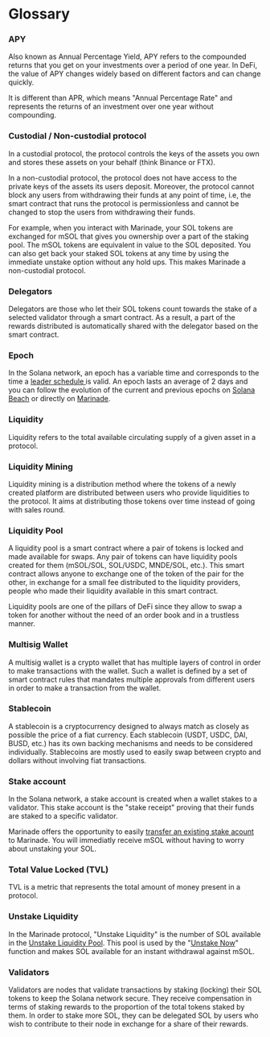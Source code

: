 # Glossary

### APY

Also known as Annual Percentage Yield, APY refers to the compounded returns that you get on your investments over a period of one year. In DeFi, the value of APY changes widely based on different factors and can change quickly.&#x20;

It is different than APR, which means "Annual Percentage Rate" and represents the returns of an investment over one year without compounding.&#x20;

### Custodial / Non-custodial protocol

In a custodial protocol, the protocol controls the keys of the assets you own and stores these assets on your behalf (think Binance or FTX).

In a non-custodial protocol, the protocol does not have access to the private keys of the assets its users deposit. Moreover, the protocol cannot block any users from withdrawing their funds at any point of time, i.e, the smart contract that runs the protocol is permissionless and cannot be changed to stop the users from withdrawing their funds.

For example, when you interact with Marinade, your SOL tokens are exchanged for mSOL that gives you ownership over a part of the staking pool. The mSOL tokens are equivalent in value to the SOL deposited. You can also get back your staked SOL tokens at any time by using the immediate unstake option without any hold ups. This makes Marinade a non-custodial protocol.

### Delegators

Delegators are those who let their SOL tokens count towards the stake of a selected validator through a smart contract. As a result, a part of the rewards distributed is automatically shared with the delegator based on the smart contract.

### Epoch

In the Solana network, an epoch has a variable time and corresponds to the time a [leader schedule ](https://docs.solana.com/terminology#leader-schedule)is valid. An epoch lasts an average of 2 days and you can follow the evolution of the current and previous epochs on [Solana Beach](https://solanabeach.io) or directly on [Marinade](https://marinade.finance/app/staking).&#x20;

### Liquidity

Liquidity refers to the total available circulating supply of a given asset in a protocol.

### Liquidity Mining

Liquidity mining is a distribution method where the tokens of a newly created platform are distributed between users who provide liquidities to the protocol. It aims at distributing those tokens over time instead of going with sales round.&#x20;

### Liquidity Pool

A liquidity pool is a smart contract where a pair of tokens is locked and made available for swaps. Any pair of tokens can have liquidity pools created for them (mSOL/SOL, SOL/USDC, MNDE/SOL, etc.). This smart contract allows anyone to exchange one of the token of the pair for the other, in exchange for a small fee distributed to the liquidity providers, people who made their liquidity available in this smart contract.&#x20;

Liquidity pools are one of the pillars of DeFi since they allow to swap a token for another without the need of an order book and in a trustless manner.&#x20;

### Multisig Wallet

A multisig wallet is a crypto wallet that has multiple layers of control in order to make transactions with the wallet. Such a wallet is defined by a set of smart contract rules that mandates multiple approvals from different users in order to make a transaction from the wallet.

### Stablecoin

A stablecoin is a cryptocurrency designed to always match as closely as possible the price of a fiat currency. Each stablecoin (USDT, USDC, DAI, BUSD, etc.) has its own backing mechanisms and needs to be considered individually. Stablecoins are mostly used to easily swap between crypto and dollars without involving fiat transactions.&#x20;

### Stake account

In the Solana network, a stake account is created when a wallet stakes to a validator. This stake account is the "stake receipt" proving that their funds are staked to a specific validator.&#x20;

Marinade offers the opportunity to easily [transfer an existing stake acount](../marinade-protocol/system-overview/#deposit-an-existing-stake-account) to Marinade. You will immediatly receive mSOL without having to worry about unstaking your SOL.

### Total Value Locked (TVL)

TVL is a metric that represents the total amount of money present in a protocol.

### Unstake Liquidity

In the Marinade protocol, "Unstake Liquidity" is the number of SOL available in the [Unstake Liquidity Pool](../marinade-protocol/system-overview/unstake-liquidity-pool.md#overview). This pool is used by the "[Unstake Now](../marinade-protocol/system-overview/#unstake-now)" function and makes SOL available for an instant withdrawal against mSOL.&#x20;

### Validators

Validators are nodes that validate transactions by staking (locking) their SOL tokens to keep the Solana network secure. They receive compensation in terms of staking rewards to the proportion of the total tokens staked by them. In order to stake more SOL, they can be delegated SOL by users who wish to contribute to their node in exchange for a share of their rewards.
